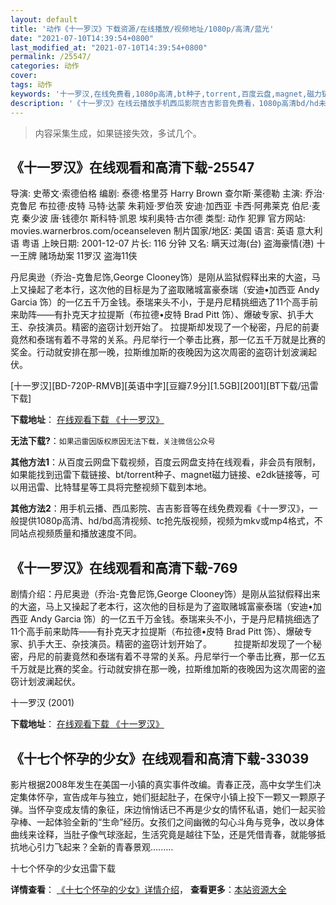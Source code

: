 ```yaml
---
layout: default
title: '动作《十一罗汉》下载资源/在线播放/视频地址/1080p/高清/蓝光'
date: "2021-07-10T14:39:54+0800"
last_modified_at: "2021-07-10T14:39:54+0800"
permalink: /25547/
categories: 动作
cover:
tags: 动作
keywords: '十一罗汉,在线免费看,1080p高清,bt种子,torrent,百度云盘,magnet,磁力链,迅雷下载资源'
description: '《十一罗汉》在线云播放手机西瓜影院吉吉影音免费看，1080p高清bd/hd未删减完整版和tc抢先枪版，mkv/mp4格式，附带bt/torrent种子、magnet/磁力链、百度云盘、网盘资源迅雷下载链接'
---
```


>内容采集生成，如果链接失效，多试几个。


## 《十一罗汉》在线观看和高清下载-25547

导演: 史蒂文·索德伯格 编剧: 泰德·格里芬 Harry Brown 查尔斯·莱德勒 主演: 乔治·克鲁尼 布拉德·皮特 马特·达蒙 朱莉娅·罗伯茨 安迪·加西亚 卡西·阿弗莱克 伯尼·麦克 秦少波 唐·钱德尔 斯科特·凯恩 埃利奥特·古尔德 类型: 动作 犯罪 官方网站: movies.warnerbros.com/oceanseleven 制片国家/地区: 美国 语言: 英语 意大利语 粤语 上映日期: 2001-12-07 片长: 116 分钟 又名: 瞒天过海(台) 盗海豪情(港) 十一王牌 赌场劫案 11罗汉 盗海11侠

丹尼奥逊（乔治-克鲁尼饰,George Clooney饰）是刚从监狱假释出来的大盗，马上又操起了老本行，这次他的目标是为了盗取赌城富豪泰瑞（安迪•加西亚 Andy Garcia 饰）的一亿五千万金钱。泰瑞来头不小，于是丹尼精挑细选了11个高手前来助阵——有扑克天才拉提斯（布拉德•皮特 Brad Pitt 饰）、爆破专家、扒手大王、杂技演员。精密的盗窃计划开始了。 拉提斯却发现了一个秘密，丹尼的前妻竟然和泰瑞有着不寻常的关系。丹尼举行一个拳击比赛，那一亿五千万就是比赛的奖金。行动就安排在那一晚，拉斯维加斯的夜晚因为这次周密的盗窃计划波澜起伏。


[十一罗汉][BD-720P-RMVB][英语中字][豆瓣7.9分][1.5GB][2001][BT下载/迅雷下载]

**下载地址**： [在线观看下载 《十一罗汉》](https://www.btdx8.com/torrent/oceans_eleven_2001.html) 


**无法下载?**：`如果迅雷因版权原因无法下载，关注微信公众号 `

**其他方法1**：从百度云网盘下载视频，百度云网盘支持在线观看，非会员有限制，如果能找到迅雷下载链接、bt/torrent种子、magnet磁力链接、e2dk链接等，可以用迅雷、比特彗星等工具将完整视频下载到本地。

**其他方法2**：用手机云播、西瓜影院、吉吉影音等在线免费观看《十一罗汉》，一般提供1080p高清、hd/bd高清视频、tc抢先版视频，视频为mkv或mp4格式，不同站点视频质量和播放速度不同。


## 《十一罗汉》在线观看和高清下载-769

剧情介绍：丹尼奥逊（乔治-克鲁尼饰,George Clooney饰）是刚从监狱假释出来的大盗，马上又操起了老本行，这次他的目标是为了盗取赌城富豪泰瑞（安迪•加西亚 Andy Garcia 饰）的一亿五千万金钱。泰瑞来头不小，于是丹尼精挑细选了11个高手前来助阵——有扑克天才拉提斯（布拉德•皮特 Brad Pitt 饰）、爆破专家、扒手大王、杂技演员。精密的盗窃计划开始了。  　　拉提斯却发现了一个秘密，丹尼的前妻竟然和泰瑞有着不寻常的关系。丹尼举行一个拳击比赛，那一亿五千万就是比赛的奖金。行动就安排在那一晚，拉斯维加斯的夜晚因为这次周密的盗窃计划波澜起伏。


十一罗汉 (2001)

**下载地址**： [在线观看下载 《十一罗汉》](https://www.btbtdy.me/btdy/dy5665.html) 


## 《十七个怀孕的少女》在线观看和高清下载-33039

影片根据2008年发生在美国一小镇的真实事件改编。青春正茂，高中女学生们决定集体怀孕，宣告成年与独立，她们挺起肚子，在保守小镇上投下一颗又一颗原子弹。当怀孕变成友情的象征，床边悄悄话已不再是少女的情怀私语，她们一起买验孕棒、一起体验全新的“生命”经历。女孩们之间幽微的勾心斗角与竞争，改以身体曲线来诠释，当肚子像气球涨起，生活究竟是越往下坠，还是凭借青春，就能够抵抗地心引力飞起来？全新的青春景观.........


十七个怀孕的少女迅雷下载

**详情查看**： [《十七个怀孕的少女》详情介绍](/movie/33039/)， **查看更多**：[本站资源大全](/movie/t/all/)

